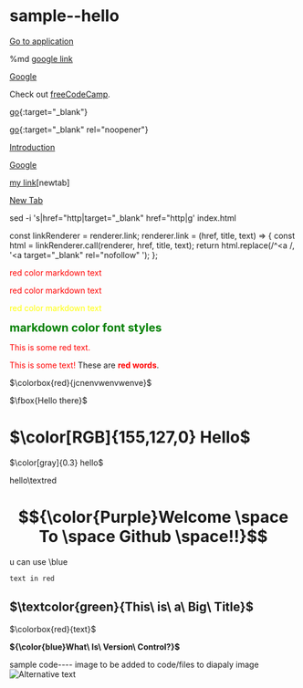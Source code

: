 # sample--hello

<a href="https://www.facebook.com/" target="_blank">Go to application</a> 

%md <a href="https://google.com" target="_blank">google link</a>

<a href="https://www.google.com/" target="_blank">Google</a>

<p>Check out <a href="https://www.freecodecamp.org/" target="_blank">freeCodeCamp</a>.</p>

[go](http://stackoverflow.com){:target="_blank"}

[go](http://stackoverflow.com){:target="_blank" rel="noopener"}

<a href="doc:introduction" target="_blank">Introduction</a>

<a href="https://www.google.com/" target="_blank">Google</a>

[my link](https://www.google.com)[newtab]


<a href="example.com" target="_blank">New Tab</a>

sed -i 's|href="http|target="_blank" href="http|g' index.html

const linkRenderer = renderer.link;
renderer.link = (href, title, text) => {
  const html = linkRenderer.call(renderer, href, title, text);
  return html.replace(/^<a /, '<a target="_blank" rel="nofollow" ');
};
  
  <p><red> red color markdown text</red>
  
  <style>
  
red { color: red }
  
yellow { color: yellow }
  
</style>

<red> red color markdown text</red>
  
<yellow> red color markdown text</yellow>
  
  <span style="color:green;font-weight:700;font-size:20px">
    markdown color font styles
</span>

  
  <p style='color:red'>This is some red text.</p>
<font color="red">This is some text!</font>
These are <b style='color:red'>red words</b>.

  
  
  $\colorbox{red}{jcnenvwenvwenve}$
  
  $\fbox{Hello there}$
  
  # **$\color[RGB]{155,127,0} Hello$**
  $\color[gray]{0.3} hello$
  
  hello\textred
  
  # **$${\color{Purple}Welcome \space To \space Github \space!!}$$**
  
  u can use \blue
  
  ```diff
  text in red
  ```
  
  
  ## $\textcolor{green}{This\ is\ a\ Big\ Title}$
  
  $\colorbox{red}{text}$
  
  **${\color{blue}What\ Is\ Version\ Control?}$** 
  
  sample code---- image to be added to code/files to diapaly image
  ![Alternative text](https://github.com/eidikodev/Git-Best-Practices/blob/test-update--5/og-git-best-practices-1024x538.png)

